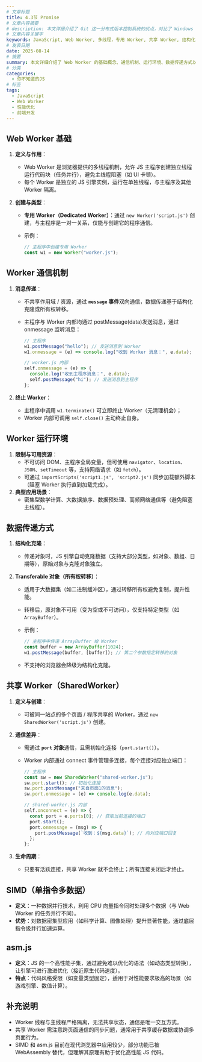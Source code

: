 ```yaml
---
# 文章标题
title: 4.3节 Promise
# 文章内容摘要
# description: 本文详细介绍了 Git 这一分布式版本控制系统的优点，对比了 Windows 与 macOS/Linux 系统下的常用命令，讲解了 vim 操作模式及常用命令，还阐述了 Git 的基本配置、特定项目配置和命令缩写设置等内容。
# 文章内容关键字
keywords: JavaScript, Web Worker, 多线程，专用 Worker, 共享 Worker, 结构化克隆，Transferable 对象，性能优化
# 发表日期
date: 2025-08-14
# 摘要
summary: 本文详细介绍了 Web Worker 的基础概念、通信机制、运行环境、数据传递方式以及共享 Worker 的定义与创建，并对比了专用 Worker 和共享 Worker 的通信差异。
# 分类
categories:
  - 你不知道的JS
# 标签
tags:
  - JavaScript
  - Web Worker
  - 性能优化
  - 前端开发
---
```


## Web Worker 基础

1. **定义与作用**：

   - Web Worker 是浏览器提供的多线程机制，允许 JS 主程序创建独立线程运行代码块（任务并行），避免主线程阻塞（如 UI 卡顿）。
   - 每个 Worker 是独立的 JS 引擎实例，运行在单独线程，与主程序及其他 Worker 隔离。

2. **创建与类型**：

   - **专用 Worker（Dedicated Worker）**：通过 `new Worker('script.js')` 创建，与主程序是一对一关系，仅能与创建它的程序通信。

   - 示例：

     ```js
     // 主程序中创建专用 Worker
     const w1 = new Worker("worker.js");
     ```

## Worker 通信机制

1. **消息传递**：

   - 不共享作用域 / 资源，通过 **`message` 事件**双向通信，数据传递基于结构化克隆或所有权转移。

   - 主程序与 Worker 内部均通过 postMessage(data)发送消息，通过 onmessage 监听消息：

     ```js
     // 主程序
     w1.postMessage("hello"); // 发送消息到 Worker
     w1.onmessage = (e) => console.log("收到 Worker 消息：", e.data);

     // worker.js 内部
     self.onmessage = (e) => {
       console.log("收到主程序消息：", e.data);
       self.postMessage("hi"); // 发送消息到主程序
     };
     ```

2. **终止 Worker**：

   - 主程序中调用 `w1.terminate()` 可立即终止 Worker（无清理机会）；
   - Worker 内部可调用 `self.close()` 主动终止自身。

## Worker 运行环境

1. **限制与可用资源**：
   - 不可访问 DOM、主程序全局变量，但可使用 `navigator`、`location`、`JSON`、`setTimeout` 等，支持网络请求（如 `fetch`）。
   - 可通过 `importScripts('script1.js', 'script2.js')` 同步加载额外脚本（阻塞 Worker 执行直到加载完成）。
2. **典型应用场景**：
   - 密集型数学计算、大数据排序、数据预处理、高频网络通信等（避免阻塞主线程）。

## 数据传递方式

1. **结构化克隆**：

   - 传递对象时，JS 引擎自动克隆数据（支持大部分类型，如对象、数组、日期等），原始对象与克隆对象独立。

2. **Transferable 对象（所有权转移）**：

   - 适用于大数据集（如二进制缓冲区），通过转移所有权避免复制，提升性能。

   - 转移后，原对象不可用（变为空或不可访问），仅支持特定类型（如 `ArrayBuffer`）。

   - 示例：

     ```js
     // 主程序中传递 ArrayBuffer 给 Worker
     const buffer = new ArrayBuffer(1024);
     w1.postMessage(buffer, [buffer]); // 第二个参数指定转移的对象
     ```

   - 不支持的浏览器会降级为结构化克隆。

## 共享 Worker（SharedWorker）

1. **定义与创建**：

   - 可被同一站点的多个页面 / 程序共享的 Worker，通过 `new SharedWorker('script.js')` 创建。

2. **通信差异**：

   - 需通过 **`port` 对象**通信，且需初始化连接（`port.start()`）。

   - Worker 内部通过 connect 事件管理多连接，每个连接对应独立端口：

     ```js
     // 主程序
     const sw = new SharedWorker("shared-worker.js");
     sw.port.start(); // 初始化连接
     sw.port.postMessage("来自页面1的消息");
     sw.port.onmessage = (e) => console.log(e.data);

     // shared-worker.js 内部
     self.onconnect = (e) => {
       const port = e.ports[0]; // 获取当前连接的端口
       port.start();
       port.onmessage = (msg) => {
         port.postMessage(`收到：${msg.data}`); // 向对应端口回复
       };
     };
     ```

3. **生命周期**：

   - 只要有活跃连接，共享 Worker 就不会终止；所有连接关闭后才终止。

## SIMD（单指令多数据）

- **定义**：一种数据并行技术，利用 CPU 向量指令同时处理多个数据（与 Web Worker 的任务并行不同）。
- **优势**：对数据密集型应用（如科学计算、图像处理）提升显著性能，通过底层指令级并行加速运算。

## asm.js

- **定义**：JS 的一个高性能子集，通过避免难以优化的语法（如动态类型转换），让引擎可进行激进优化（接近原生代码速度）。
- **特点**：代码风格受限（如变量类型固定），适用于对性能要求极高的场景（如游戏引擎、数值计算）。

## 补充说明

- Worker 线程与主线程严格隔离，无法共享状态，通信是唯一交互方式。
- 共享 Worker 需注意跨页面通信的同步问题，通常用于共享缓存数据或协调多页面行为。
- SIMD 和 asm.js 目前在现代浏览器中应用较少，部分功能已被 WebAssembly 替代，但理解其原理有助于优化高性能 JS 代码。
